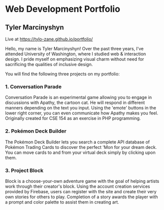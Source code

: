 # Web Development Portfolio
## Tyler Marcinyshyn

Live at https://tylo-zane.github.io/portfolio/

Hello, my name is Tyler Marcinyshyn! Over the past three years, I've attended University of Washington, where I studied web & interaction design. I pride myself on emphasizing visual charm without need for sacrificing the qualities of inclusive design.

You will find the following three projects on my portfolio:

### 1. Conversation Parade
Conversation Parade is an experimental game allowing you to engage in discussions with Apathy, the cartoon cat. He will respond in different manners depending on the text you input. Using the 'emote' buttons in the lower right corner, you can even communicate how Apathy makes you feel. Originally created for CSE 154 as an exercise in PHP programming. 

### 2. Pokémon Deck Builder
The Pokémon Deck Builder lets you search a complete API database of Pokémon Trading Cards to discover the perfect 'Mon for your dream deck. You can move cards to and from your virtual deck simply by clicking upon them.

### 3. Project Block
Block is a choose-your-own adventure game with the goal of helping artists work through their creator's block. Using the account creation services provided by Firebase, users can register with the site and create their very own stories for others to play. Completion of a story awards the player with a prompt and color palette to assist them in creating art.
